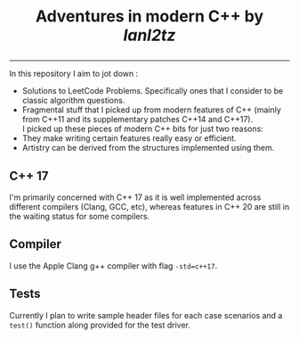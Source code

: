 # <p align="center">Adventures in modern C++ by ***lanl2tz***</p>
---
In this repository I aim to jot down :
- Solutions to LeetCode Problems. Specifically ones that I consider to be classic algorithm questions.
- Fragmental stuff that I picked up from modern features of C++ (mainly from C++11 and 
its supplementary patches C++14 and C++17).\
I picked up these pieces of modern C++ bits for just two reasons:
- They make writing certain features really easy or efficient.
- Artistry can be derived from the structures implemented using them.
## C++ 17
I'm primarily concerned with C++ 17 as it is well implemented across 
different compilers (Clang, GCC, etc), whereas features in C++ 20 are still in the waiting status for some compilers.
## Compiler
I use the Apple Clang g++ compiler with flag ```-std=c++17```.
## Tests
Currently I plan to write sample header files for each case scenarios and a ```test()``` function along provided for the test driver.
